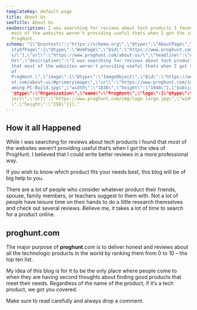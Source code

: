 ```yaml
---
templateKey: default-page
title: About Us
seoTitle: About Us
seoDescription: I was searching for reviews about tech products I found that
  most of the websites weren't providing useful thats when I got the idea of
  ProgHunt.
schema: "{\"@context\":\"https://schema.org\",\"@type\":\"AboutPage\",\"mainEnt\
  ityOfPage\":{\"@type\":\"WebPage\",\"@id\":\"https://www.proghunt.com/about-u\
  s/\"},\"url\":\"https://www.proghunt.com/about-us/\",\"headline\":\"About
  Us\",\"description\":\"I was searching for reviews about tech products I found
  that most of the websites weren't providing useful thats when I got the idea
  of
  ProgHunt.\",\"image\":{\"@type\":\"ImageObject\",\"@id\":\"https://www.proghu\
  nt.com/about-us/#primaryimage\",\"url\":\"https://www.proghunt.com/img/Best-G\
  aming-PC-Build.jpg\",\"width\":\"1836\",\"height\":\"1948\"},\"publisher\":{\\
  "@type\":\"Organization\",\"name\":\"ProgHunt\",\"logo\":{\"@type\":\"ImageOb\
  ject\",\"url\":\"https://www.proghunt.com/img/logo-large.jpg\",\"width\":\"800\
  \",\"height\":\"258\"}}},"
---
```

## How it all Happened

While I was searching for reviews about tech products I found that most of the websites weren’t providing useful that’s when I got the idea of ProgHunt. I believed that I could write better reviews in a more professional way.

If you wish to know which product fits your needs best, this blog will be of big help to you.

There are a lot of people who consider whatever product their friends, spouse, family members, or teachers suggest to them with. Not a lot of people have leisure time on their hands to do a little research themselves and check out several reviews. Believe me, it takes a lot of time to search for a product online.

## proghunt.com

The major purpose of **proghunt**.com is to deliver honest and reviews about all the technologic products in the world by ranking them from 0 to 10 – the top ten list.

My idea of this blog is for it to be the only place where people come to when they are having second thoughts about finding good products that meet their needs. Regardless of the name of the product, if it’s a tech product, we got you covered.

Make sure to read carefully and always drop a comment.